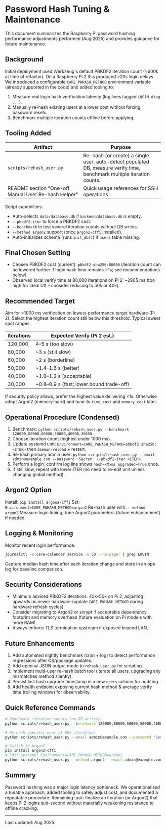 # Password Hash Tuning & Maintenance

This document summarizes the Raspberry Pi password hashing performance adjustments performed (Aug 2025) and provides guidance for future maintenance.

## Background

Initial deployment used Werkzeug's default PBKDF2 iteration count (≈600k at time of refactor). On a Raspberry Pi 2 this produced >20s login delays. We introduced a configurable `CARE_PWHASH_METHOD` environment variable (already supported in the code) and added tooling to:

1. Measure real login hash verification latency (log lines tagged `LOGIN diag ...`).
2. Manually re-hash existing users at a lower cost without forcing password resets.
3. Benchmark multiple iteration counts offline before applying.

## Tooling Added

| Artifact | Purpose |
|----------|---------|
| `scripts/rehash_user.py` | Re-hash (or create) a single user, auto-detect populated DB, measure verify time, benchmark multiple iteration counts. |
| README section "One-off Manual User Re-hash Helper" | Quick usage references for SSH operations. |

Script capabilities:

- Auto-selects `data/database.db` if `backend/database.db` is empty.
- `--pbkdf2-iter` to force a PBKDF2 cost.
- `--benchmark` to test several iteration counts without DB writes.
- `--method argon2` support (once `argon2-cffi` installed).
- Auto-initializes schema (runs `init_db()`) if `users` table missing.

## Final Chosen Setting

- Chosen PBKDF2 cost (current): `pbkdf2:sha256:80000` (iteration count can be lowered further if login hash time remains >1s; see recommendations below).
- Observed local verify time at 80,000 iterations on Pi 2: ~2965 ms (too high for ideal UX – consider reducing to 50k or 40k).

## Recommended Target

Aim for <1000 ms verification on lowest-performance target hardware (Pi 2). Select the highest iteration count still below this threshold. Typical sweet spot ranges:

| Iterations | Expected Verify (Pi 2 est.) |
|------------|-----------------------------|
| 120,000    | 4–5 s (too slow)            |
| 80,000     | ~3 s (still slow)           |
| 60,000     | ~2 s (borderline)           |
| 50,000     | ~1.4–1.6 s (better)         |
| 40,000     | ~1.0–1.2 s (acceptable)     |
| 30,000     | ~0.8–0.9 s (fast; lower bound trade-off) |

If security policy allows, prefer the highest value delivering <1s. Otherwise adopt Argon2 (memory-hard) and tune its `time_cost` and `memory_cost` later.

## Operational Procedure (Condensed)

1. Benchmark:
   `python scripts/rehash_user.py --benchmark 120000,80000,60000,50000,40000,30000`
2. Choose iteration count (highest under 1000 ms).
3. Update systemd unit: `Environment=CARE_PWHASH_METHOD=pbkdf2:sha256:<ITER>` then `daemon-reload` + restart.
4. Re-hash primary admin user:
   `python scripts/rehash_user.py --email admin@example.com --password 'Secret' --pbkdf2-iter <ITER>`
5. Perform a login; confirm log line shows `hash=<X>ms upgraded=True` once.
6. If still slow, repeat with lower ITER (no need to re-edit unit unless changing global method).

## Argon2 Option

Install: `pip install argon2-cffi`
Set: `Environment=CARE_PWHASH_METHOD=argon2`
Re-hash user with: `--method argon2`
Measure login timing; tune Argon2 parameters (future enhancement) if needed.

## Logging & Monitoring

Monitor recent login performance:

```bash
journalctl -u care-calendar.service -n 50 --no-pager | grep LOGIN
```

Capture median hash time after each iteration change and store in an ops log for baseline comparison.

## Security Considerations

- Minimum advised PBKDF2 iterations: 40k–50k on Pi 2, adjusting upwards on newer hardware (update `CARE_PWHASH_METHOD` during hardware refresh cycles).
- Consider migrating to Argon2 or scrypt if acceptable dependency footprint and memory overhead (future evaluation on Pi models with more RAM).
- Always enforce TLS termination upstream if exposed beyond LAN.

## Future Enhancements

1. Add automated nightly benchmark (cron + log) to detect performance regressions after OS/package updates.
2. Add optional JSON output mode to `rehash_user.py` for scripting.
3. Implement multi-user re-hash batch tool (iterate all users, upgrading any mismatched method silently).
4. Persist last hash upgrade timestamp in a new `users` column for auditing.
5. Add health endpoint exposing current hash method & average verify time (rolling window) for observability.

## Quick Reference Commands

```bash
# Benchmark iteration counts (no DB writes)
python scripts/rehash_user.py --benchmark 120000,80000,60000,50000,40000,30000

# Re-hash specific user at 50k iterations
python scripts/rehash_user.py --email admin@example.com --password 'Secret' --pbkdf2-iter 50000

# Switch to Argon2
pip install argon2-cffi
# Edit systemd: Environment=CARE_PWHASH_METHOD=argon2
python scripts/rehash_user.py --method argon2 --email admin@example.com --password 'Secret'
```

## Summary

Password hashing was a major login latency bottleneck. We operationalized a tunable approach, added tooling to safely adjust cost, and documented a repeatable procedure. Remaining task: finalize an iteration (or Argon2) that keeps Pi 2 logins sub-second without materially weakening resistance to offline cracking.

---
Last updated: Aug 2025
